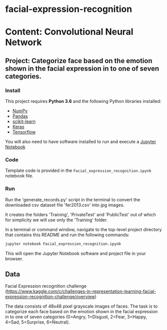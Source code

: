 
# facial-expression-recognition
# Content: Convolutional Neural Network
## Project: Categorize face based on the emotion shown in the facial expression in to one of seven categories.
### Install

This project requires **Python 3.6** and the following Python libraries installed:

- [NumPy](http://www.numpy.org/)
- [Pandas](http://pandas.pydata.org)
- [scikit-learn](http://scikit-learn.org/stable/)
- [Keras](https://keras.io/)
- [Tensorflow](https://www.tensorflow.org/)

You will also need to have software installed to run and execute a [Jupyter Notebook](http://ipython.org/notebook.html)


### Code

Template code is provided in the `Facial_expression_recognition.ipynb` notebook file.

### Run

Run the 'generate_records.py' script in the terminal to convert the downloaded csv dataset file 'fer2013.csv' into jpg images.

It creates the folders 'Training', 'PrivateTest' and 'PublicTest' out of which for simplicity we will use only the 'Training' folder.  

In a terminal or command window, navigate to the top-level project directory that contains this README and run the following commands:

```bash
jupyter notebook Facial_expression_recognition.ipynb 
```

This will open the Jupyter Notebook software and project file in your browser.

## Data

Facial Expression recognition challenge (https://www.kaggle.com/c/challenges-in-representation-learning-facial-expression-recognition-challenge/overview)

The data consists of 48x48 pixel grayscale images of faces. The task is to categorize each face based on the emotion shown in the facial expression in to one of seven categories (0=Angry, 1=Disgust, 2=Fear, 3=Happy, 4=Sad, 5=Surprise, 6=Neutral).

